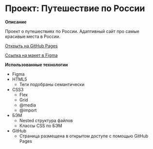 # Проект: Путешествие по России

**Описание**

Проект о путешествиях по России. Адаптивный сайт про самые красивые места в России.

[Открыть на GitHub Pages](https://inc0re.github.io/russian-travel/)

[Ссылка на макет в Figma](https://www.figma.com/file/5S2WSbEFL6awjVWJ0NWL8Q/Sprint-3_-Russia-_-desktop-mobile?node-id=28503%3A0)

**Использованные технологии**

* Figma
* HTML5
  + Теги подобраны семантически
* CSS3
  + Flex
  + Grid
  + @media
  + @import
* БЭМ
  + Nested структура файлов
  + Классы CSS по БЭМ
* GitHub
  + Страница размещена в открытом доступе с помощью GitHub Pages
